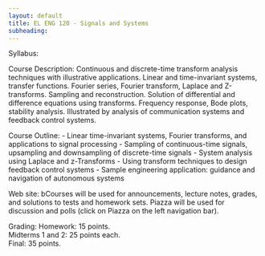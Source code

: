 ```yaml
---
layout: default
title: EL ENG 120 - Signals and Systems
subheading: 
---
```

Syllabus:

Course Description: 
	Continuous and discrete-time transform analysis techniques with illustrative applications. Linear and time-invariant systems, transfer functions. Fourier series, Fourier transform, Laplace and Z-transforms. Sampling and reconstruction. Solution of differential and difference equations using transforms. Frequency response, Bode plots, stability analysis. Illustrated by analysis of communication systems and feedback control systems.

Course Outline: 
	- Linear time-invariant systems, Fourier transforms, and applications to signal processing
	- Sampling of continuous-time signals, upsampling and downsampling of discrete-time signals
	- System analysis using Laplace and z-Transforms
	- Using transform techniques to design feedback control systems
	- Sample engineering application:  guidance and navigation of autonomous systems

Web site:
	bCourses will be used for announcements, lecture notes, grades, and solutions to tests and homework sets.   Piazza will be used for discussion and polls (click on Piazza on the left navigation bar).

Grading:
	Homework:  15 points.  
	Midterms 1 and 2:  25 points each.  
	Final: 35 points.

